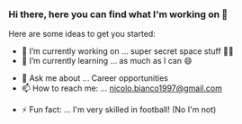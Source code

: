 ### Hi there, here you can find what I'm working on 👋



Here are some ideas to get you started:

- 🔭 I’m currently working on ... super secret space stuff 🐱‍🏍
- 🌱 I’m currently learning ... as much as I can 😄
<!-- - 👯 I’m looking to collaborate on ...  
- 🤔 I’m looking for help with ... -->
- 💬 Ask me about ... Career opportunities
- 📫 How to reach me: ... nicolo.bianco1997@gmail.com
<!-- - 😄 Pronouns: ... -->
- ⚡ Fun fact: ... I'm very skilled in football! (No I'm not)

